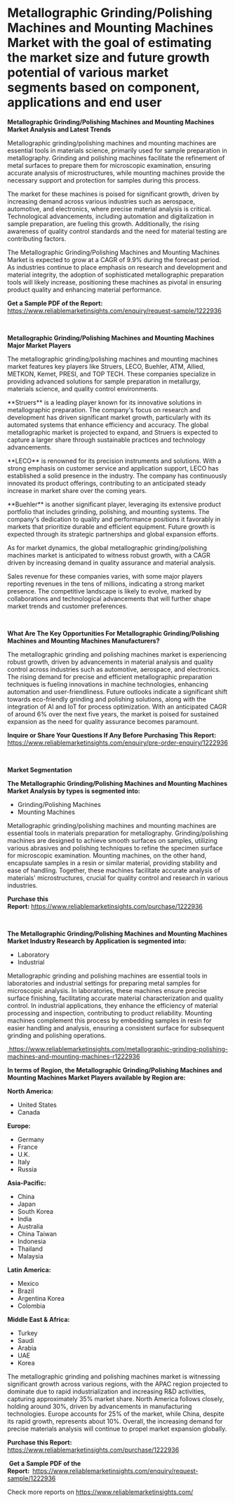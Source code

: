 <p><h1>Metallographic Grinding/Polishing Machines and Mounting Machines Market with the goal of estimating the market size and future growth potential of various market segments based on component, applications and end user</h1></p><p><strong>Metallographic Grinding/Polishing Machines and Mounting Machines Market Analysis and Latest Trends</strong></p>
<p><p>Metallographic grinding/polishing machines and mounting machines are essential tools in materials science, primarily used for sample preparation in metallography. Grinding and polishing machines facilitate the refinement of metal surfaces to prepare them for microscopic examination, ensuring accurate analysis of microstructures, while mounting machines provide the necessary support and protection for samples during this process.</p><p>The market for these machines is poised for significant growth, driven by increasing demand across various industries such as aerospace, automotive, and electronics, where precise material analysis is critical. Technological advancements, including automation and digitalization in sample preparation, are fueling this growth. Additionally, the rising awareness of quality control standards and the need for material testing are contributing factors.</p><p>The Metallographic Grinding/Polishing Machines and Mounting Machines Market is expected to grow at a CAGR of 9.9% during the forecast period. As industries continue to place emphasis on research and development and material integrity, the adoption of sophisticated metallographic preparation tools will likely increase, positioning these machines as pivotal in ensuring product quality and enhancing material performance.</p></p>
<p><strong>Get a Sample PDF of the Report:&nbsp;</strong> <a href="https://www.reliablemarketinsights.com/enquiry/request-sample/1222936?utm_campaign=2528&utm_medium=2&utm_source=Github&utm_content=ia&utm_term=27022025&utm_id=metallographic-grindingpolishing-machines-and-mounting-machines">https://www.reliablemarketinsights.com/enquiry/request-sample/1222936</a></p>
<p>&nbsp;</p>
<p><strong>Metallographic Grinding/Polishing Machines and Mounting Machines Major Market Players</strong></p>
<p><p>The metallographic grinding/polishing machines and mounting machines market features key players like Struers, LECO, Buehler, ATM, Allied, METKON, Kemet, PRESI, and TOP TECH. These companies specialize in providing advanced solutions for sample preparation in metallurgy, materials science, and quality control environments.</p><p>**Struers** is a leading player known for its innovative solutions in metallographic preparation. The company's focus on research and development has driven significant market growth, particularly with its automated systems that enhance efficiency and accuracy. The global metallographic market is projected to expand, and Struers is expected to capture a larger share through sustainable practices and technology advancements.</p><p>**LECO** is renowned for its precision instruments and solutions. With a strong emphasis on customer service and application support, LECO has established a solid presence in the industry. The company has continuously innovated its product offerings, contributing to an anticipated steady increase in market share over the coming years.</p><p>**Buehler** is another significant player, leveraging its extensive product portfolio that includes grinding, polishing, and mounting systems. The company's dedication to quality and performance positions it favorably in markets that prioritize durable and efficient equipment. Future growth is expected through its strategic partnerships and global expansion efforts.</p><p>As for market dynamics, the global metallographic grinding/polishing machines market is anticipated to witness robust growth, with a CAGR driven by increasing demand in quality assurance and material analysis.</p><p>Sales revenue for these companies varies, with some major players reporting revenues in the tens of millions, indicating a strong market presence. The competitive landscape is likely to evolve, marked by collaborations and technological advancements that will further shape market trends and customer preferences.</p></p>
<p>&nbsp;</p>
<p><strong>What Are The Key Opportunities For Metallographic Grinding/Polishing Machines and Mounting Machines Manufacturers?</strong></p>
<p><p>The metallographic grinding and polishing machines market is experiencing robust growth, driven by advancements in material analysis and quality control across industries such as automotive, aerospace, and electronics. The rising demand for precise and efficient metallographic preparation techniques is fueling innovations in machine technologies, enhancing automation and user-friendliness. Future outlooks indicate a significant shift towards eco-friendly grinding and polishing solutions, along with the integration of AI and IoT for process optimization. With an anticipated CAGR of around 6% over the next five years, the market is poised for sustained expansion as the need for quality assurance becomes paramount.</p></p>
<p><strong>Inquire or Share Your Questions If Any Before Purchasing This Report:</strong> <a href="https://www.reliablemarketinsights.com/enquiry/pre-order-enquiry/1222936?utm_campaign=2528&utm_medium=2&utm_source=Github&utm_content=ia&utm_term=27022025&utm_id=metallographic-grindingpolishing-machines-and-mounting-machines">https://www.reliablemarketinsights.com/enquiry/pre-order-enquiry/1222936</a></p>
<p>&nbsp;</p>
<p><strong>Market Segmentation</strong></p>
<p><strong>The Metallographic Grinding/Polishing Machines and Mounting Machines Market Analysis by types is segmented into:</strong></p>
<p><ul><li>Grinding/Polishing Machines</li><li>Mounting Machines</li></ul></p>
<p><p>Metallographic grinding/polishing machines and mounting machines are essential tools in materials preparation for metallography. Grinding/polishing machines are designed to achieve smooth surfaces on samples, utilizing various abrasives and polishing techniques to refine the specimen surface for microscopic examination. Mounting machines, on the other hand, encapsulate samples in a resin or similar material, providing stability and ease of handling. Together, these machines facilitate accurate analysis of materials' microstructures, crucial for quality control and research in various industries.</p></p>
<p><strong>Purchase this Report:&nbsp;</strong><a href="https://www.reliablemarketinsights.com/purchase/1222936?utm_campaign=2528&utm_medium=2&utm_source=Github&utm_content=ia&utm_term=27022025&utm_id=metallographic-grindingpolishing-machines-and-mounting-machines">https://www.reliablemarketinsights.com/purchase/1222936</a></p>
<p>&nbsp;</p>
<p><strong>The Metallographic Grinding/Polishing Machines and Mounting Machines Market Industry Research by Application is segmented into:</strong></p>
<p><ul><li>Laboratory</li><li>Industrial</li></ul></p>
<p><p>Metallographic grinding and polishing machines are essential tools in laboratories and industrial settings for preparing metal samples for microscopic analysis. In laboratories, these machines ensure precise surface finishing, facilitating accurate material characterization and quality control. In industrial applications, they enhance the efficiency of material processing and inspection, contributing to product reliability. Mounting machines complement this process by embedding samples in resin for easier handling and analysis, ensuring a consistent surface for subsequent grinding and polishing operations.</p></p>
<p><a href="https://www.reliablemarketinsights.com/metallographic-grinding-polishing-machines-and-mounting-machines-r1222936?utm_campaign=2528&utm_medium=2&utm_source=Github&utm_content=ia&utm_term=27022025&utm_id=metallographic-grindingpolishing-machines-and-mounting-machines">&nbsp;https://www.reliablemarketinsights.com/metallographic-grinding-polishing-machines-and-mounting-machines-r1222936</a></p>
<p><strong>In terms of Region, the Metallographic Grinding/Polishing Machines and Mounting Machines Market Players available by Region are:</strong></p>
<p>
    <p> <strong> North America: </strong>
        <ul>
            <li>United States</li>
            <li>Canada</li>
        </ul>
        </p> 
    <p> <strong> Europe: </strong>
        <ul>
            <li>Germany</li>
            <li>France</li>
            <li>U.K.</li>
            <li>Italy</li>
            <li>Russia</li>
        </ul>
        </p> 
    <p> <strong> Asia-Pacific: </strong>
        <ul>
            <li>China</li>
            <li>Japan</li>
            <li>South Korea</li>
            <li>India</li>
            <li>Australia</li>
            <li>China Taiwan</li>
            <li>Indonesia</li>
            <li>Thailand</li>
            <li>Malaysia</li>
        </ul>
        </p> 
    <p> <strong> Latin America: </strong>
        <ul>
            <li>Mexico</li>
            <li>Brazil</li>
            <li>Argentina Korea</li>
            <li>Colombia</li>
        </ul>
        </p> 
    <p> <strong> Middle East & Africa: </strong>
        <ul>
            <li>Turkey</li>
            <li>Saudi</li>
            <li>Arabia</li>
            <li>UAE</li>
            <li>Korea</li>
        </ul>
    </p>
    </p>
<p><p>The metallographic grinding and polishing machines market is witnessing significant growth across various regions, with the APAC region projected to dominate due to rapid industrialization and increasing R&D activities, capturing approximately 35% market share. North America follows closely, holding around 30%, driven by advancements in manufacturing technologies. Europe accounts for 25% of the market, while China, despite its rapid growth, represents about 10%. Overall, the increasing demand for precise materials analysis will continue to propel market expansion globally.</p></p>
<p><strong>Purchase this Report: </strong><a href="https://www.reliablemarketinsights.com/purchase/1222936?utm_campaign=2528&utm_medium=2&utm_source=Github&utm_content=ia&utm_term=27022025&utm_id=metallographic-grindingpolishing-machines-and-mounting-machines">https://www.reliablemarketinsights.com/purchase/1222936</a></p>
<p>&nbsp;<strong>Get a Sample PDF of the Report:&nbsp;&nbsp;</strong><a href="https://www.reliablemarketinsights.com/enquiry/request-sample/1222936?utm_campaign=2528&utm_medium=2&utm_source=Github&utm_content=ia&utm_term=27022025&utm_id=metallographic-grindingpolishing-machines-and-mounting-machines">https://www.reliablemarketinsights.com/enquiry/request-sample/1222936</a></p>
<p><strong></strong></p>
<p>Check more reports on <a href="https://www.reliablemarketinsights.com/?utm_campaign=2528&utm_medium=2&utm_source=Github&utm_content=ia&utm_term=27022025&utm_id=metallographic-grindingpolishing-machines-and-mounting-machines">https://www.reliablemarketinsights.com/</a></p>